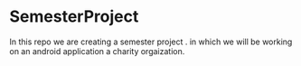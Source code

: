 # SemesterProject
In this repo we are creating a semester project . in which we will be working on  an android application a charity orgaization.
